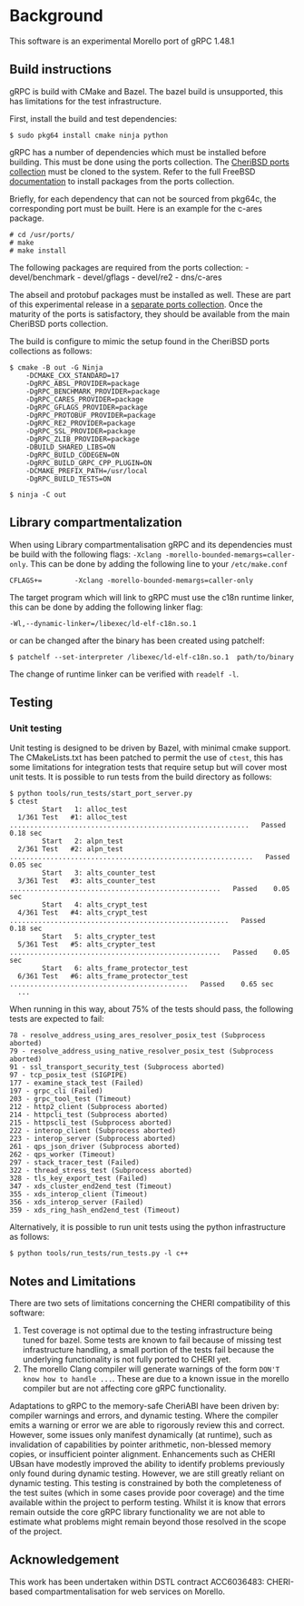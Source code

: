 # Background

This software is an experimental Morello port of gRPC 1.48.1

## Build instructions

gRPC is build with CMake and Bazel. The bazel build is unsupported,
this has limitations for the test infrastructure.

First, install the build and test dependencies:

`$ sudo pkg64 install cmake ninja python`

gRPC has a number of dependencies which must be installed before building.
This must be done using the ports collection.
The [CheriBSD ports collection](https://github.com/CTSRD-CHERI/cheribsd-ports) must be cloned
to the system. Refer to the full FreeBSD [documentation](https://docs.freebsd.org/en/books/handbook/ports/)
to install packages from the ports collection.

Briefly, for each dependency that can not be sourced from pkg64c, the corresponding port must be built.
Here is an example for the c-ares package.

```
# cd /usr/ports/
# make
# make install
```

The following packages are required from the ports collection:
    - devel/benchmark
    - devel/gflags
    - devel/re2
    - dns/c-ares

The abseil and protobuf packages must be installed as well. These are part of this experimental
release in a [separate ports collection](https://github.com/CTSRD-CHERI/cheribsd-ports-dasa).
Once the maturity of the ports is satisfactory, they should be available from the main CheriBSD ports collection.


The build is configure to mimic the setup found in the CheriBSD ports collections as follows:

```
$ cmake -B out -G Ninja
    -DCMAKE_CXX_STANDARD=17
    -DgRPC_ABSL_PROVIDER=package
    -DgRPC_BENCHMARK_PROVIDER=package
    -DgRPC_CARES_PROVIDER=package
    -DgRPC_GFLAGS_PROVIDER=package
    -DgRPC_PROTOBUF_PROVIDER=package
    -DgRPC_RE2_PROVIDER=package
    -DgRPC_SSL_PROVIDER=package
    -DgRPC_ZLIB_PROVIDER=package
    -DBUILD_SHARED_LIBS=ON
    -DgRPC_BUILD_CODEGEN=ON
    -DgRPC_BUILD_GRPC_CPP_PLUGIN=ON
    -DCMAKE_PREFIX_PATH=/usr/local
    -DgRPC_BUILD_TESTS=ON

$ ninja -C out
```

## Library compartmentalization

When using Library compartmentalisation gRPC and its dependencies must be build with the
following flags: `-Xclang -morello-bounded-memargs=caller-only`.
This can be done by adding the following line to your `/etc/make.conf`

```
CFLAGS+=        -Xclang -morello-bounded-memargs=caller-only
```

The target program which will link to gRPC must use the c18n runtime linker, this can
be done by adding the following linker flag:

`-Wl,--dynamic-linker=/libexec/ld-elf-c18n.so.1`

or can be changed after the binary has been created using patchelf:

```
$ patchelf --set-interpreter /libexec/ld-elf-c18n.so.1  path/to/binary
```

The change of runtime linker can be verified with `readelf -l`.

## Testing

### Unit testing

Unit testing is designed to be driven by Bazel, with minimal cmake support.
The CMakeLists.txt has been patched to permit the use of `ctest`,
this has some limitations for integration tests that require setup but will cover most unit tests.
It is possible to run tests from the build directory as follows:

```
$ python tools/run_tests/start_port_server.py
$ ctest
        Start   1: alloc_test
  1/361 Test   #1: alloc_test ...........................................................   Passed    0.18 sec
        Start   2: alpn_test
  2/361 Test   #2: alpn_test ............................................................   Passed    0.05 sec
        Start   3: alts_counter_test
  3/361 Test   #3: alts_counter_test ....................................................   Passed    0.05 sec
        Start   4: alts_crypt_test
  4/361 Test   #4: alts_crypt_test ......................................................   Passed    0.18 sec
        Start   5: alts_crypter_test
  5/361 Test   #5: alts_crypter_test ....................................................   Passed    0.05 sec
        Start   6: alts_frame_protector_test
  6/361 Test   #6: alts_frame_protector_test ............................................   Passed    0.65 sec
  ...
```

When running in this way, about 75% of the tests should pass, the following tests are expected to fail:

```
78 - resolve_address_using_ares_resolver_posix_test (Subprocess aborted)
79 - resolve_address_using_native_resolver_posix_test (Subprocess aborted)
91 - ssl_transport_security_test (Subprocess aborted)
97 - tcp_posix_test (SIGPIPE)
177 - examine_stack_test (Failed)
197 - grpc_cli (Failed)
203 - grpc_tool_test (Timeout)
212 - http2_client (Subprocess aborted)
214 - httpcli_test (Subprocess aborted)
215 - httpscli_test (Subprocess aborted)
222 - interop_client (Subprocess aborted)
223 - interop_server (Subprocess aborted)
261 - qps_json_driver (Subprocess aborted)
262 - qps_worker (Timeout)
297 - stack_tracer_test (Failed)
322 - thread_stress_test (Subprocess aborted)
328 - tls_key_export_test (Failed)
347 - xds_cluster_end2end_test (Timeout)
355 - xds_interop_client (Timeout)
356 - xds_interop_server (Failed)
359 - xds_ring_hash_end2end_test (Timeout)
```

Alternatively, it is possible to run unit tests using the python infrastructure as follows:

```
$ python tools/run_tests/run_tests.py -l c++
```


## Notes and Limitations

There are two sets of limitations concerning the CHERI compatibility of this software:

1. Test coverage is not optimal due to the testing infrastructure being tuned for bazel.
   Some tests are known to fail because of missing test infrastructure handling, a small portion
   of the tests fail because the underlying functionality is not fully ported to CHERI yet.
2. The morello Clang compiler will generate warnings of the form `DON'T know how to handle ...`.
   These are due to a known issue in the morello compiler but are not affecting core gRPC
   functionality.

Adaptations to gRPC to the memory-safe CheriABI have been driven by:
compiler warnings and errors, and dynamic testing. Where the compiler
emits a warning or error we are able to rigorously review this and
correct. However, some issues only manifest dynamically (at runtime),
such as invalidation of capabilities by pointer arithmetic,
non-blessed memory copies, or insufficient pointer alignment.
Enhancements such as CHERI UBsan have modestly improved the ability to
identify problems previously only found during dynamic testing. However,
 we are still greatly reliant on dynamic testing. This testing is
constrained by both the completeness of the test suites (which in some
cases provide poor coverage) and the time available within the project
to perform testing. Whilst it is know that errors remain outside the
core gRPC library functionality we are not able to estimate what problems might
remain beyond those resolved in the scope of the project.

## Acknowledgement

This work has been undertaken within DSTL contract
ACC6036483: CHERI-based compartmentalisation for web services on Morello.
